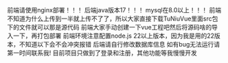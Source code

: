 前端请使用nginx部署！！！
后端java版本17！！！
mysql在8.0以上！！！
前端不知道为什么上传到一半就上传不了了，所以大家直接下载TuNiuVue里面src包下的文件就可以那是源代码
前端大家手动创建一下vue工程吧然后将源码啥的导入一下，再打包部署
前端环境注意配置node.js 22以上版本，因为我是用的22版本，不知道以下会不会冲突报错
后端请自行修改数据库信息
如有bug无法运行请第一时间联系我!
目前项目只做到了登录和注册，其他功能等我慢慢开发
